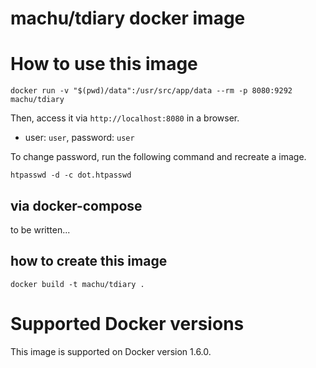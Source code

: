 # machu/tdiary docker image

# How to use this image

```
docker run -v "$(pwd)/data":/usr/src/app/data --rm -p 8080:9292 machu/tdiary
``` 

Then, access it via `http://localhost:8080` in a browser.

 * user: `user`, password: `user`

To change password, run the following command and recreate a image.

```
htpasswd -d -c dot.htpasswd
```

## via docker-compose

to be written...

## how to create this image

```
docker build -t machu/tdiary .
```

# Supported Docker versions

This image is supported on Docker version 1.6.0.
